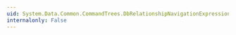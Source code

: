 ```yaml
---
uid: System.Data.Common.CommandTrees.DbRelationshipNavigationExpression.NavigationSource
internalonly: False
---
```

